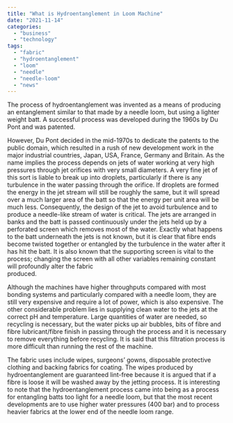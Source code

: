 ```yaml
---
title: "What is Hydroentanglement in Loom Machine"
date: "2021-11-14"
categories: 
  - "business"
  - "technology"
tags: 
  - "fabric"
  - "hydroentanglement"
  - "loom"
  - "needle"
  - "needle-loom"
  - "news"
---
```


The process of hydroentanglement was invented as a means of producing an entanglement similar to that made by a needle loom, but using a lighter weight batt. A successful process was developed during the 1960s by Du Pont and was patented.

However, Du Pont decided in the mid-1970s to dedicate the patents to the public domain, which resulted in a rush of new development work in the major industrial countries, Japan, USA, France, Germany and Britain. As the name implies the process depends on jets of water working at very high pressures through jet orifices with very small diameters. A very fine jet of this sort is liable to break up into droplets, particularly if there is any turbulence in the water passing through the orifice. If droplets are formed the energy in the jet stream will still be roughly the same, but it will spread over a much larger area of the batt so that the energy per unit area will be much less. Consequently, the design of the jet to avoid turbulence and to produce a needle-like stream of water is critical. The jets are arranged in banks and the batt is passed continuously under the jets held up by a perforated screen which removes most of the water. Exactly what happens to the batt underneath the jets is not known, but it is clear that fibre ends become twisted together or entangled by the turbulence in the water after it has hit the batt. It is also known that the supporting screen is vital to the process; changing the screen with all other variables remaining constant will profoundly alter the fabric  
produced.

Although the machines have higher throughputs compared with most bonding systems and particularly compared with a needle loom, they are still very expensive and require a lot of power, which is also expensive. The other considerable problem lies in supplying clean water to the jets at the correct pH and temperature. Large quantities of water are needed, so recycling is necessary, but the water picks up air bubbles, bits of fibre and fibre lubricant/fibre finish in passing through the process and it is necessary to remove everything before recycling. It is said that this filtration process is more difficult than running the rest of the machine.

The fabric uses include wipes, surgeons’ gowns, disposable protective clothing and backing fabrics for coating. The wipes produced by hydroentanglement are guaranteed lint-free because it is argued that if a fibre is loose it will be washed away by the jetting process. It is interesting to note that the hydroentanglement process came into being as a process for entangling batts too light for a needle loom, but that the most recent developments are to use higher water pressures (400 bar) and to process heavier fabrics at the lower end of the needle loom range.
